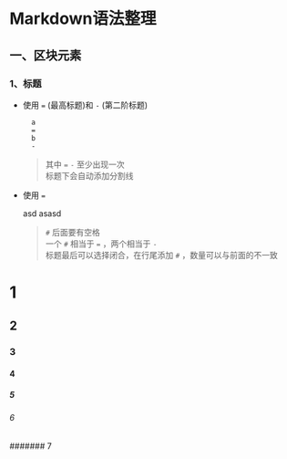 Markdown语法整理
===
一、区块元素
---
### 1、标题

* 使用 ` = ` (最高标题)和 ` - ` (第二阶标题)
    
        a
        =
        b
        -
    >其中 ` = `  ` - ` 至少出现一次  
    >标题下会自动添加分割线
* 使用 ` = `

    asd
    asasd
    
    >` # ` 后面要有空格  
    >一个 ` # ` 相当于 ` = ` ，两个相当于 ` - `  
    >标题最后可以选择闭合，在行尾添加 ` # ` ，数量可以与前面的不一致
# 1
## 2
### 3
#### 4
##### 5
###### 6
####### 7